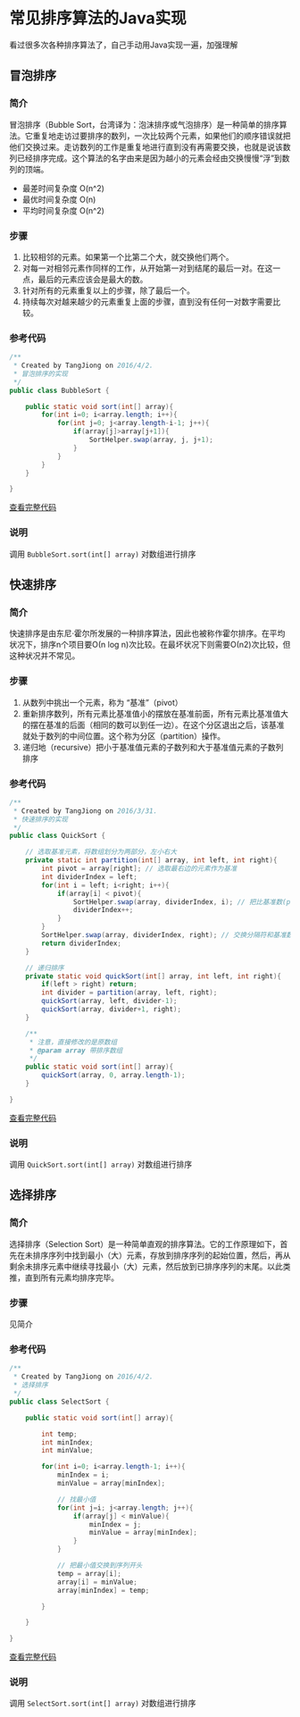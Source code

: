 # 常见排序算法的Java实现
看过很多次各种排序算法了，自己手动用Java实现一遍，加强理解

## 冒泡排序

### 简介
冒泡排序（Bubble Sort，台湾译为：泡沫排序或气泡排序）是一种简单的排序算法。它重复地走访过要排序的数列，一次比较两个元素，如果他们的顺序错误就把他们交换过来。走访数列的工作是重复地进行直到没有再需要交换，也就是说该数列已经排序完成。这个算法的名字由来是因为越小的元素会经由交换慢慢“浮”到数列的顶端。

* 最差时间复杂度 O(n^2)
* 最优时间复杂度 O(n)
* 平均时间复杂度 O(n^2)

### 步骤
1. 比较相邻的元素。如果第一个比第二个大，就交换他们两个。
2. 对每一对相邻元素作同样的工作，从开始第一对到结尾的最后一对。在这一点，最后的元素应该会是最大的数。
3. 针对所有的元素重复以上的步骤，除了最后一个。
4. 持续每次对越来越少的元素重复上面的步骤，直到没有任何一对数字需要比较。

### 参考代码
```java
/**
 * Created by TangJiong on 2016/4/2.
 * 冒泡排序的实现
 */
public class BubbleSort {

    public static void sort(int[] array){
        for(int i=0; i<array.length; i++){
            for(int j=0; j<array.length-i-1; j++){
                if(array[j]>array[j+1]){
                    SortHelper.swap(array, j, j+1);
                }
            }
        }
    }

}
```
[查看完整代码](https://github.com/TangJiong/sort-algorithms/blob/master/src/main/java/site/tangjiong/sort/BubbleSort.java)

### 说明
调用 ```BubbleSort.sort(int[] array)``` 对数组进行排序

## 快速排序

### 简介
快速排序是由东尼·霍尔所发展的一种排序算法，因此也被称作霍尔排序。在平均状况下，排序n个项目要Ο(n log n)次比较。在最坏状况下则需要Ο(n2)次比较，但这种状况并不常见。

### 步骤
1. 从数列中挑出一个元素，称为 “基准”（pivot）
2. 重新排序数列，所有元素比基准值小的摆放在基准前面，所有元素比基准值大的摆在基准的后面（相同的数可以到任一边）。在这个分区退出之后，该基准就处于数列的中间位置。这个称为分区（partition）操作。
3. 递归地（recursive）把小于基准值元素的子数列和大于基准值元素的子数列排序

### 参考代码
```java
/**
 * Created by TangJiong on 2016/3/31.
 * 快速排序的实现
 */
public class QuickSort {

    // 选取基准元素，将数组划分为两部分，左小右大
    private static int partition(int[] array, int left, int right){
        int pivot = array[right]; // 选取最右边的元素作为基准
        int dividerIndex = left;
        for(int i = left; i<right; i++){
            if(array[i] < pivot){
                SortHelper.swap(array, dividerIndex, i); // 把比基准数(pivot)小的换到分隔符(dividerIndex)的前面
                dividerIndex++;
            }
        }
        SortHelper.swap(array, dividerIndex, right); // 交换分隔符和基准数
        return dividerIndex;
    }

    // 递归排序
    private static void quickSort(int[] array, int left, int right){
        if(left > right) return;
        int divider = partition(array, left, right);
        quickSort(array, left, divider-1);
        quickSort(array, divider+1, right);
    }

    /**
     * 注意，直接修改的是原数组
     * @param array 带排序数组
     */
    public static void sort(int[] array){
        quickSort(array, 0, array.length-1);
    }

}
```
[查看完整代码](https://github.com/TangJiong/sort-algorithms/blob/master/src/main/java/site/tangjiong/sort/QuickSort.java)

### 说明
调用 ```QuickSort.sort(int[] array)``` 对数组进行排序

## 选择排序

### 简介
选择排序（Selection Sort）是一种简单直观的排序算法。它的工作原理如下，首先在未排序序列中找到最小（大）元素，存放到排序序列的起始位置，然后，再从剩余未排序元素中继续寻找最小（大）元素，然后放到已排序序列的末尾。以此类推，直到所有元素均排序完毕。

### 步骤
见简介

### 参考代码
```java
/**
 * Created by TangJiong on 2016/4/2.
 * 选择排序
 */
public class SelectSort {

    public static void sort(int[] array){

        int temp;
        int minIndex;
        int minValue;

        for(int i=0; i<array.length-1; i++){
            minIndex = i;
            minValue = array[minIndex];

            // 找最小值
            for(int j=i; j<array.length; j++){
                if(array[j] < minValue){
                    minIndex = j;
                    minValue = array[minIndex];
                }
            }

            // 把最小值交换到序列开头
            temp = array[i];
            array[i] = minValue;
            array[minIndex] = temp;

        }

    }

}
```
[查看完整代码](https://github.com/TangJiong/sort-algorithms/blob/master/src/main/java/site/tangjiong/sort/SelectSort.java)

### 说明
调用 ```SelectSort.sort(int[] array)``` 对数组进行排序